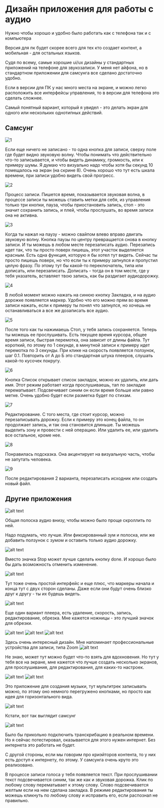 # Дизайн приложения для работы с аудио

Нужно чтобы хорошо и удобно было работать как с телефона так и с компьютера

Версия для пк будет скорее всего для тех кто создает контент, а мобильная - для остальных языков.

Судя по всему, самые хорошие ui/ux дизайны у стандартных приложений на телефоне для звукозаписи. У меня нет айфона, но в стандартном приложении для самсунга все сделано достаточно удобно.

Если в версии для ПК у нас много места на экране, и можно легко расположить все интерфейсы управления, то в версии для телефона это сделать сложнее.

Самый понятный вариант, который я увидел - это делать экран для одного или нескольких однотипных действий.

## Самсунг

![1](images/samsungapp/1.jpg)

Если еще ничего не записано - то одна кнопка для записи, сверху поле где будет видно звуковую волну. Чтобы понимать что действительно что-то записывается, и чтобы видеть динамику, громкость, или к примеру шумы. Я думаю что визуально надо чтобы хотя бы секунд 10 помещалось на экран (на скрине 8). Очень хорошо что тут есть шкала времени, при записи удобно видеть свой прогресс.

![2](images/samsungapp/2.jpg)

Процесс записи. Пишется время, показывается звуковая волна, в процессе записи ты можешь ставить метки для себя, из управления только три кнопки, пауза, чтобы приостановить запись, стоп - это значит сохранить запись, и плей, чтобы прослушать, во время записи она не активна.

![3](images/samsungapp/3.jpg)

Когда ты нажал на паузу - можно свайпом влево вправо двигать звуковую волну. Кнопка паузы по центру превращается снова в кнопку записи. И ты можешь в любом месте перезаписать аудио. Перезапись идет так, что ты просто поверх пишешь, этот участок выделяется красным. Есть одна функция, которую я бы хотел тут видеть. Сейчас ты просто пишешь поверх, но что если ты к примеру запнулся и пропустил целую фразу. По этому тут бы какой-то переключатель, типа или дописать, или перезаписать. Дописать - тогда он в том месте, где у тебя указатель, вставляет твою запись, как бы раздигает аудиодорожку.

![4](images/samsungapp/4.jpg)

В любой момент можно нажать на синюю кнопку Закладка, и на аудио дорожке появляется маркер. Удобно что его можно прям во время записи нажать, если к примеру ты понял что запнулся, но хочешь не останавливаться а все же дозаписать все аудио.

![5](images/samsungapp/5.jpg)

После того как ты нажимаешь Стоп, у тебя запись сохраняется. Теперь ты можешь ее прослушивать. Есть текущее время курсора, общее время записи, быстрая перемотка, она зависит от длины файла. Тут короткий, по этому по 1 секунде, в минутной записи к примеру идет перемотка по 3 секунды. При клике на скорость появляется ползунок, шаг 0.1. Повторить от А до Б это стандартная штука плееров, слушать какой-то кусочек покругу.

![6](images/samsungapp/6.jpg)

Кнопка Список открывает список закладок, можно их удалить, или дать имя. Этот режим работает когда прослушиваешь, тап по закладке перематывает. Подсвечивает синим он если время больше или равно метке. Очень удобно будет если разметка будет по стихам.

![7](images/samsungapp/7.jpg)

Редактирование. С того места, где стоит курсор, можно перезаписывать дорожку. Если к примеру это конец файла, то он продолжает запись, и так она становится длиньше. Ты можешь выделить зону и провести с ней операцию. Или удалить ее, или удалить все остальное, кроме нее.

![8](images/samsungapp/8.jpg)

Понравилась подсказка. Она акцентирует на визуальную часть, чтобы не запутать человека.

![9](images/samsungapp/9.jpg)

После редактирования 2 варианта, перезаписать исходник или создать новый файл.

## Другие приложения

![alt text](images/designs/coloring_changed.png)

Общая полоска аудио внизу, чтобы можно было проще скроллить по ней.

Надо подумать, что лучше. Или фиксированный зум и полоска, или же добавить ползунок с зумом и оставить только аудио дорожку.

![alt text](images/designs/edit_audio.jpg)

Вместо значка Stop может лучше сделать кнопку done. И хорошо было бы дать возможность отменить изменение.

![alt text](images/designs/mark_start_end.png)

Тут тоже очень простой интерфейс и еще плюс, что маркеры начала и конца тут с двух сторон сделаны. Даже если они будут очень близко друг к другу - ты их будешь видеть.

![alt text](images/designs/player_mode.png)

Еще один вариант плеера, есть удаление, скорость, запись, редактирование, обрезка. Мне кажется ножницы - это лучший значок для обрезки.

![alt text](images/designs/recodrer_app_dark.jpg)
![alt text](images/designs/recorder_app_light.png)
![alt text](images/designs/recorder_app_portrait.png)

Здесь очень интересный дизайн. Мне напоминает профессиональные устройства для записи, типа Zoom
![alt text](images/designs/zoom.png)

Не знаю, может тут можно будет что-то взять для вдохновения. Но тут у тебя все на экране, мне кажется что лучше создать несколько экранов, для прослушивания, для редактирования, для каких-то настроек.

![alt text](images/designs/record_landscape.png)
![alt text](images/designs/record_portrait.png)

Это приложение для создания музыки, тут мультитрек записывать можно, по этому оно немного перегружено кнопками, но просто как идея для горизонтального вида.

![alt text](images/samsungapp/10.jpg)

Кстати, вот так выглядит самсунг

![alt text](images/designs/transcribe.png)

Было бы прикольно подключить транскрибацию в реальном времени. Но я сейчас потестировал, оказывается для этого нужен интернет. Без интернета это работать не будет.

С другой стороны, если мы говорим про криэйторов контента, то у них есть доступ к интернету, по этому. У самсунга очень круто это реализовано.

В процессе записи голоса у тебя появляется текст. При прослушивании текст подсвечивается синим, так же как и звуковая дорожка. Клик по любому слову перематывает к этому слову. Слово подсвечивается желтым если на нем сделана закладка. В режиме редактирования ты можешь кликнуть по любому слову и исправить его, если распознал не правильно.
